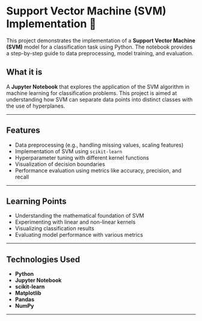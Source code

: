 # Support Vector Machine (SVM) Implementation 🎯

This project demonstrates the implementation of a **Support Vector Machine (SVM)** model for a classification task using Python. The notebook provides a step-by-step guide to data preprocessing, model training, and evaluation.



## What it is

A **Jupyter Notebook** that explores the application of the SVM algorithm in machine learning for classification problems. This project is aimed at understanding how SVM can separate data points into distinct classes with the use of hyperplanes.

---

## Features

- Data preprocessing (e.g., handling missing values, scaling features)
- Implementation of SVM using `scikit-learn`
- Hyperparameter tuning with different kernel functions
- Visualization of decision boundaries
- Performance evaluation using metrics like accuracy, precision, and recall

---

## Learning Points

- Understanding the mathematical foundation of SVM
- Experimenting with linear and non-linear kernels
- Visualizing classification results
- Evaluating model performance with various metrics

---

## Technologies Used

- **Python**
- **Jupyter Notebook**
- **scikit-learn**
- **Matplotlib**
- **Pandas**
- **NumPy**

---

